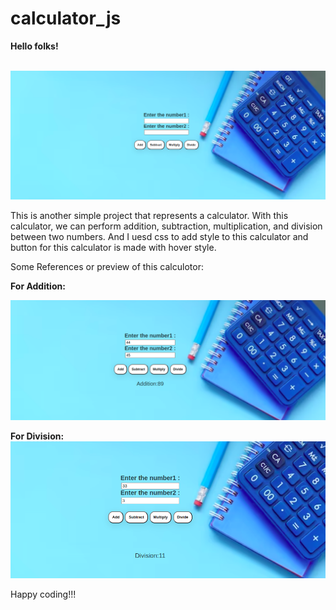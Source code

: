 # calculator_js


<b>Hello folks!</b><br><br>

![calculator_js](https://github.com/dharshu-19/calculator_js/blob/c89b229dc3738788cd25713d0562f19db2f83f2f/calci.png)<br>



This is another simple project that represents a calculator. With this calculator,
we can perform addition, subtraction, multiplication, and division between two numbers.
And I uesd css to add style to this calculator and button for this calculator is made with hover style.


Some References or preview of this calculotor:

<b>For Addition:</b>

![calculator_js](https://github.com/dharshu-19/calculator_js/blob/c89b229dc3738788cd25713d0562f19db2f83f2f/add.png)

<b>For Division:</b>
![calculator_js](https://github.com/dharshu-19/calculator_js/blob/c89b229dc3738788cd25713d0562f19db2f83f2f/div.png)



Happy coding!!!
